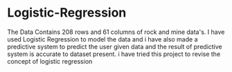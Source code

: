 # Logistic-Regression

The Data Contains 208 rows and 61 columns of rock and mine data's. I have used Logistic Regression to model the data and i have also made a predictive system to predict the user given data and the result of predictive system is accurate to dataset present. i have tried this project to revise the concept of logistic regression
